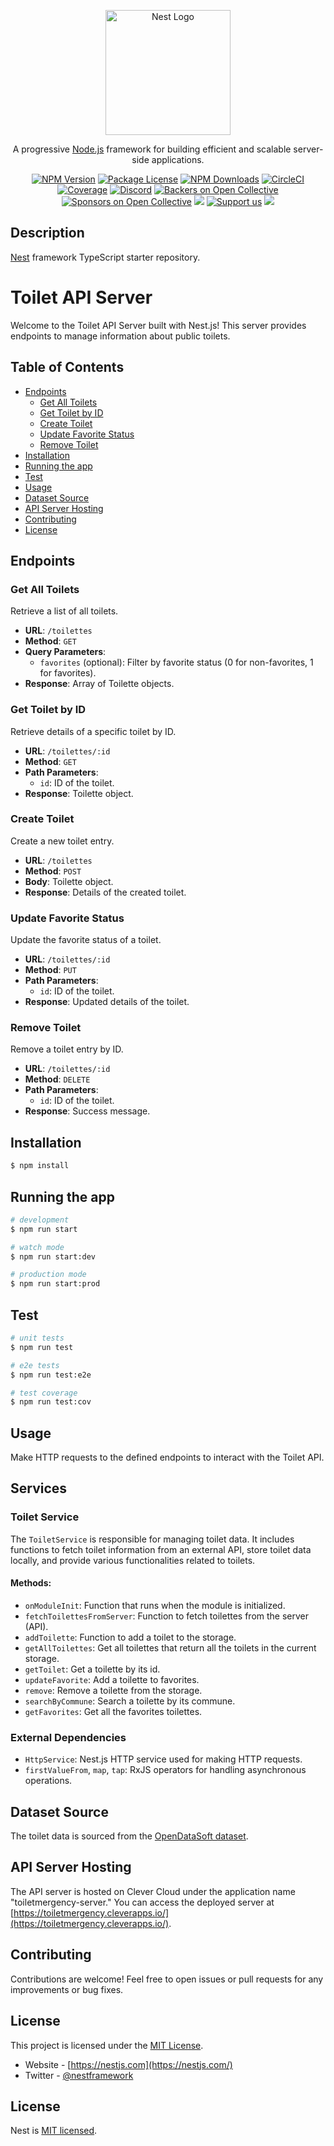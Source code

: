<p align="center">
  <a href="http://nestjs.com/" target="blank"><img src="https://nestjs.com/img/logo-small.svg" width="200" alt="Nest Logo" /></a>
</p>

[circleci-image]: https://img.shields.io/circleci/build/github/nestjs/nest/master?token=abc123def456
[circleci-url]: https://circleci.com/gh/nestjs/nest

  <p align="center">A progressive <a href="http://nodejs.org" target="_blank">Node.js</a> framework for building efficient and scalable server-side applications.</p>
    <p align="center">
<a href="https://www.npmjs.com/~nestjscore" target="_blank"><img src="https://img.shields.io/npm/v/@nestjs/core.svg" alt="NPM Version" /></a>
<a href="https://www.npmjs.com/~nestjscore" target="_blank"><img src="https://img.shields.io/npm/l/@nestjs/core.svg" alt="Package License" /></a>
<a href="https://www.npmjs.com/~nestjscore" target="_blank"><img src="https://img.shields.io/npm/dm/@nestjs/common.svg" alt="NPM Downloads" /></a>
<a href="https://circleci.com/gh/nestjs/nest" target="_blank"><img src="https://img.shields.io/circleci/build/github/nestjs/nest/master" alt="CircleCI" /></a>
<a href="https://coveralls.io/github/nestjs/nest?branch=master" target="_blank"><img src="https://coveralls.io/repos/github/nestjs/nest/badge.svg?branch=master#9" alt="Coverage" /></a>
<a href="https://discord.gg/G7Qnnhy" target="_blank"><img src="https://img.shields.io/badge/discord-online-brightgreen.svg" alt="Discord"/></a>
<a href="https://opencollective.com/nest#backer" target="_blank"><img src="https://opencollective.com/nest/backers/badge.svg" alt="Backers on Open Collective" /></a>
<a href="https://opencollective.com/nest#sponsor" target="_blank"><img src="https://opencollective.com/nest/sponsors/badge.svg" alt="Sponsors on Open Collective" /></a>
  <a href="https://paypal.me/kamilmysliwiec" target="_blank"><img src="https://img.shields.io/badge/Donate-PayPal-ff3f59.svg"/></a>
    <a href="https://opencollective.com/nest#sponsor"  target="_blank"><img src="https://img.shields.io/badge/Support%20us-Open%20Collective-41B883.svg" alt="Support us"></a>
  <a href="https://twitter.com/nestframework" target="_blank"><img src="https://img.shields.io/twitter/follow/nestframework.svg?style=social&label=Follow"></a>
</p>
  <!--[![Backers on Open Collective](https://opencollective.com/nest/backers/badge.svg)](https://opencollective.com/nest#backer)
  [![Sponsors on Open Collective](https://opencollective.com/nest/sponsors/badge.svg)](https://opencollective.com/nest#sponsor)-->

## Description

[Nest](https://github.com/nestjs/nest) framework TypeScript starter repository.


# Toilet API Server

Welcome to the Toilet API Server built with Nest.js! This server provides endpoints to manage information about public toilets.

## Table of Contents
- [Endpoints](#endpoints)
  - [Get All Toilets](#get-all-toilets)
  - [Get Toilet by ID](#get-toilet-by-id)
  - [Create Toilet](#create-toilet)
  - [Update Favorite Status](#update-favorite-status)
  - [Remove Toilet](#remove-toilet)
- [Installation](#installation)
- [Running the app](#running-the-app)
- [Test](#test)
- [Usage](#usage)
- [Dataset Source](#dataset-source)
- [API Server Hosting](#api-server-hosting)
- [Contributing](#contributing)
- [License](#license)

## Endpoints

### Get All Toilets

Retrieve a list of all toilets.

- **URL**: `/toilettes`
- **Method**: `GET`
- **Query Parameters**:
  - `favorites` (optional): Filter by favorite status (0 for non-favorites, 1 for favorites).
- **Response**: Array of Toilette objects.

### Get Toilet by ID

Retrieve details of a specific toilet by ID.

- **URL**: `/toilettes/:id`
- **Method**: `GET`
- **Path Parameters**:
  - `id`: ID of the toilet.
- **Response**: Toilette object.

### Create Toilet

Create a new toilet entry.

- **URL**: `/toilettes`
- **Method**: `POST`
- **Body**: Toilette object.
- **Response**: Details of the created toilet.

### Update Favorite Status

Update the favorite status of a toilet.

- **URL**: `/toilettes/:id`
- **Method**: `PUT`
- **Path Parameters**:
  - `id`: ID of the toilet.
- **Response**: Updated details of the toilet.

### Remove Toilet

Remove a toilet entry by ID.

- **URL**: `/toilettes/:id`
- **Method**: `DELETE`
- **Path Parameters**:
  - `id`: ID of the toilet.
- **Response**: Success message.


## Installation

```bash
$ npm install
```

## Running the app

```bash
# development
$ npm run start

# watch mode
$ npm run start:dev

# production mode
$ npm run start:prod
```

## Test

```bash
# unit tests
$ npm run test

# e2e tests
$ npm run test:e2e

# test coverage
$ npm run test:cov
```

## Usage

Make HTTP requests to the defined endpoints to interact with the Toilet API.

## Services

### Toilet Service

The `ToiletService` is responsible for managing toilet data. It includes functions to fetch toilet information from an external API, store toilet data locally, and provide various functionalities related to toilets.

#### Methods:

- `onModuleInit`: Function that runs when the module is initialized.
- `fetchToilettesFromServer`: Function to fetch toilettes from the server (API).
- `addToilette`: Function to add a toilet to the storage.
- `getAllToilettes`: Get all toilettes that return all the toilets in the current storage.
- `getToilet`: Get a toilette by its id.
- `updateFavorite`: Add a toilette to favorites.
- `remove`: Remove a toilette from the storage.
- `searchByCommune`: Search a toilette by its commune.
- `getFavorites`: Get all the favorites toilettes.

### External Dependencies

- `HttpService`: Nest.js HTTP service used for making HTTP requests.
- `firstValueFrom`, `map`, `tap`: RxJS operators for handling asynchronous operations.

## Dataset Source

The toilet data is sourced from the [OpenDataSoft dataset](https://data.opendatasoft.com/explore/dataset/fr-toilettes-publiques%40ampmetropole/table/).

## API Server Hosting

The API server is hosted on Clever Cloud under the application name "toiletmergency-server." You can access the deployed server at [https://toiletmergency.cleverapps.io/](https://toiletmergency.cleverapps.io/).

## Contributing

Contributions are welcome! Feel free to open issues or pull requests for any improvements or bug fixes.

## License

This project is licensed under the [MIT License](LICENSE).

- Website - [https://nestjs.com](https://nestjs.com/)
- Twitter - [@nestframework](https://twitter.com/nestframework)

## License

Nest is [MIT licensed](LICENSE).

